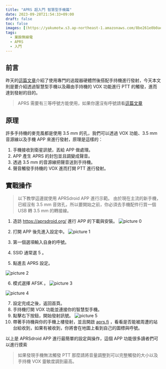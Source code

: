 ```yaml
---
title: "APRS 超入門 智慧型手機篇"
date: 2023-09-28T21:54:33+09:00
draft: false
toc: false
images: [(https://yakumotw.s3.ap-northeast-1.amazonaws.com/8be261e0b0ae07632c17a41976ec0ee12a3067b8bc05e7a31e7523eb95ed1bea.png]
tags:
  - 業餘無線電
  - APRS
  - 入門
---
```

## 前言
昨天的[這篇文章](https://yakumo.tw/posts/2023/09/aprsstart/)介紹了使用專門的追蹤器硬體然後搭配手持機進行發射，今天本文則是要介紹透過智慧型手機以及藉由手持機的 VOX 功能進行 PTT 的觸發，進而達到發射的目的。
> APRS 需要有三等呼號方能使用，如果你還沒有呼號請看[這篇文章](https://yakumo.tw/posts/2023/09/hamtest/) 
## 原理
許多手持機的麥克風都是使用 3.5 mm 的孔，我們可以透過 VOX 功能、3.5 mm 音源線以及手機 APP 來進行發射，原理是這樣的：
1. 手機接收到衛星訊號，丟給 APP 做處理。
2. APP 產生 APRS 的封包並且調變成聲音。
3. 透過 3.5 mm 的音源線把聲音送到手持機。
4. 聲音觸發手持機的 VOX 進而打開 PTT 進行發射。
## 實戰操作

> 以下教學這邊就使用 APRSdroid APP 進行示範。
由於現在主流的新手機，已經沒有 3.5 mm 音效孔，所以要開始之前，你必須去手機配件行買一個 USB 轉 3.5 mm 的轉接線。

1. 造訪 https://aprsdroid.org/ 進行 APP 的下載與安裝。
![picture 0](https://yakumotw.s3.ap-northeast-1.amazonaws.com/f18ca3705bf258a2ac84f5648f844cbaaa66ad0908dfc8f78718dda32b516e50.png)  

2. 打開 APP 後先進入設定中。
![picture 1](https://yakumotw.s3.ap-northeast-1.amazonaws.com/80a3809f729e1a4b32615fe4d3beb5855e188ed8db414fcbe32cd5b044397d81.jpg)  

3. 第一個選項輸入自身的呼號。
4. SSID 通常選 5 。
5. 點進去 APRS 設定。

![picture 2](https://yakumotw.s3.ap-northeast-1.amazonaws.com/be4a59aa6a63c0ffbc1f746f3ac49a0c60401b54eace9994d0392cadd9e82a58.jpg)

6. 模式選擇 AFSK 。
![picture 3](https://yakumotw.s3.ap-northeast-1.amazonaws.com/e880199da628587f8955beff1d9f1f9b26d87b15c0efe9267a37e51021a6d42f.jpg)  

![picture 4](https://yakumotw.s3.ap-northeast-1.amazonaws.com/7fcad161dd179a9669bcea070cbd72fe0d0e5836abc3c5fbc59c01979b48f4dd.jpg)  

7. 設定完成之後，返回首頁。 
8. 手持機打開 VOX 功能並連接你的智慧型手機。
9. 點擊右下按鈕，開始發射訊號。
![picture 5](https://yakumotw.s3.ap-northeast-1.amazonaws.com/21cef2ebf22123accb781e756304950da9ad968ea7cefc346e2a61946bfa575b.jpg) 
10. 帶著手持機與你的手機上樓發射，並且開啟 [aprs.fi](https://aprs.fi) ，看看是否能被周遭的站台給收到，如果有被收到，你將會在地圖上看到自己的圖標與呼號。

以上是 APRSdroid APP 進行最簡單的設定與操作，這個 APP 功能很多讀者們可以進行摸索
> 如果發現手機無法觸發 PTT 那麼請將音量調整到可以完整觸發的大小以及手持機 VOX 靈敏度調到最高。
